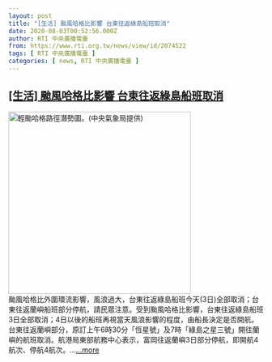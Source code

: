 ```yaml
---
layout: post
title: "[生活] 颱風哈格比影響 台東往返綠島船班取消"
date: 2020-08-03T00:52:56.000Z
author: RTI 中央廣播電臺
from: https://www.rti.org.tw/news/view/id/2074522
tags: [ RTI 中央廣播電臺 ]
categories: [ news, RTI 中央廣播電臺 ]
---
```

<!--1596415976000-->
[[生活] 颱風哈格比影響 台東往返綠島船班取消](https://www.rti.org.tw/news/view/id/2074522)
------

<div>
<img src="https://static.rti.org.tw/assets/thumbnails/2020/08/03/3908bc90f7de07b62fa7934232e7871f.png" width="360" alt="輕颱哈格路徑潛勢圖。(中央氣象局提供)" title="輕颱哈格路徑潛勢圖。(中央氣象局提供)"><br>颱風哈格比外圍環流影響，風浪過大，台東往返綠島船班今天(3日)全部取消；台東往返蘭嶼船班部分停航，請民眾注意。受到颱風哈格比影響，台東往返綠島船班3日全部取消；4日以後的船班再視當天風浪影響的程度，由船長決定是否開航。台東往返蘭嶼部分，原訂上午6時30分「恆星號」及7時「綠島之星三號」開往蘭嶼的航班取消。航港局東部航務中心表示，富岡往返蘭嶼3日部分停航，即開航4航次、停航4航次。...<a target="_blank" href="https://www.rti.org.tw/news/view/id/2074522">...more</a>
</div>
